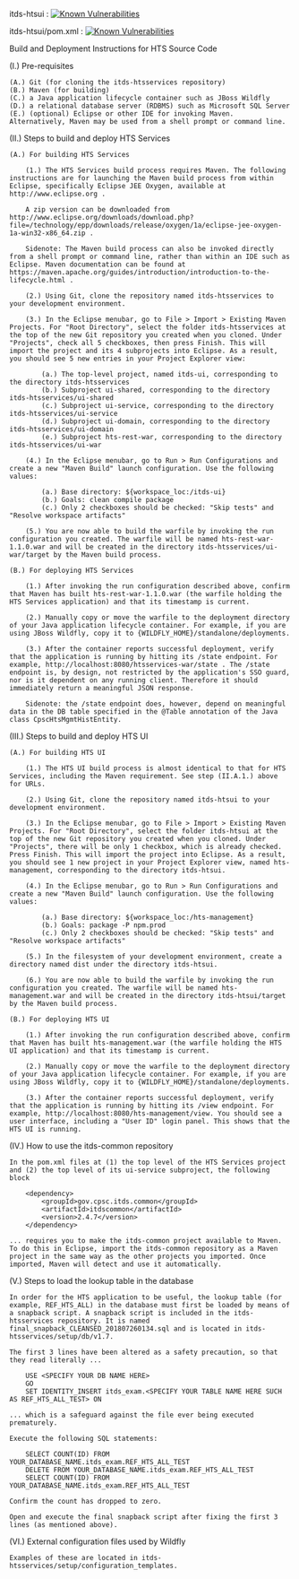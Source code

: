 itds-htsui : [![Known Vulnerabilities](https://snyk.io/test/github/USCPSC/HTS-Management/badge.svg?targetFile=itds-htsui%2Fpackage.json)](https://snyk.io/test/github/USCPSC/HTS-Management?targetFile=itds-htsui%2Fpackage.json)

itds-htsui/pom.xml : [![Known Vulnerabilities](https://snyk.io/test/github/USCPSC/HTS-Management/badge.svg?targetFile=itds-htsui%2Fpom.xml)](https://snyk.io/test/github/USCPSC/HTS-Management?targetFile=itds-htsui%2Fpom.xml)



Build and Deployment Instructions for HTS Source Code

(I.) Pre-requisites

	(A.) Git (for cloning the itds-htsservices repository)
	(B.) Maven (for building)
	(C.) a Java application lifecycle container such as JBoss Wildfly
	(D.) a relational database server (RDBMS) such as Microsoft SQL Server 
	(E.) (optional) Eclipse or other IDE for invoking Maven. Alternatively, Maven may be used from a shell prompt or command line. 

(II.) Steps to build and deploy HTS Services

	(A.) For building HTS Services

		(1.) The HTS Services build process requires Maven. The following instructions are for launching the Maven build process from within Eclipse, specifically Eclipse JEE Oxygen, available at http://www.eclipse.org .
		
		A zip version can be downloaded from http://www.eclipse.org/downloads/download.php?file=/technology/epp/downloads/release/oxygen/1a/eclipse-jee-oxygen-1a-win32-x86_64.zip .

		Sidenote: The Maven build process can also be invoked directly from a shell prompt or command line, rather than within an IDE such as Eclipse. Maven documentation can be found at https://maven.apache.org/guides/introduction/introduction-to-the-lifecycle.html .
		
		(2.) Using Git, clone the repository named itds-htsservices to your development environment.
		
		(3.) In the Eclipse menubar, go to File > Import > Existing Maven Projects. For "Root Directory", select the folder itds-htsservices at the top of the new Git repository you created when you cloned. Under "Projects", check all 5 checkboxes, then press Finish. This will import the project and its 4 subprojects into Eclipse. As a result, you should see 5 new entries in your Project Explorer view:
		
			(a.) The top-level project, named itds-ui, corresponding to the directory itds-htsservices
			(b.) Subproject ui-shared, corresponding to the directory itds-htsservices/ui-shared
			(c.) Subproject ui-service, corresponding to the directory itds-htsservices/ui-service
			(d.) Subproject ui-domain, corresponding to the directory itds-htsservices/ui-domain
			(e.) Subproject hts-rest-war, corresponding to the directory itds-htsservices/ui-war
		
		(4.) In the Eclipse menubar, go to Run > Run Configurations and create a new "Maven Build" launch configuration. Use the following values:
		
			(a.) Base directory: ${workspace_loc:/itds-ui}
			(b.) Goals: clean compile package
			(c.) Only 2 checkboxes should be checked: "Skip tests" and "Resolve workspace artifacts"
			
		(5.) You are now able to build the warfile by invoking the run configuration you created. The warfile will be named hts-rest-war-1.1.0.war and will be created in the directory itds-htsservices/ui-war/target by the Maven build process.
		
	(B.) For deploying HTS Services
	
		(1.) After invoking the run configuration described above, confirm that Maven has built hts-rest-war-1.1.0.war (the warfile holding the HTS Services application) and that its timestamp is current.
		
		(2.) Manually copy or move the warfile to the deployment directory of your Java application lifecycle container. For example, if you are using JBoss Wildfly, copy it to {WILDFLY_HOME}/standalone/deployments.
		
		(3.) After the container reports successful deployment, verify that the application is running by hitting its /state endpoint. For example, http://localhost:8080/htsservices-war/state . The /state endpoint is, by design, not restricted by the application's SSO guard, nor is it dependent on any running client. Therefore it should immediately return a meaningful JSON response.
		
		Sidenote: the /state endpoint does, however, depend on meaningful data in the DB table specified in the @Table annotation of the Java class CpscHtsMgmtHistEntity.

(III.) Steps to build and deploy HTS UI

	(A.) For building HTS UI

		(1.) The HTS UI build process is almost identical to that for HTS Services, including the Maven requirement. See step (II.A.1.) above for URLs.
		
		(2.) Using Git, clone the repository named itds-htsui to your development environment.
		
		(3.) In the Eclipse menubar, go to File > Import > Existing Maven Projects. For "Root Directory", select the folder itds-htsui at the top of the new Git repository you created when you cloned. Under "Projects", there will be only 1 checkbox, which is already checked. Press Finish. This will import the project into Eclipse. As a result, you should see 1 new project in your Project Explorer view, named hts-management, corresponding to the directory itds-htsui.
		
		(4.) In the Eclipse menubar, go to Run > Run Configurations and create a new "Maven Build" launch configuration. Use the following values:
		
			(a.) Base directory: ${workspace_loc:/hts-management}
			(b.) Goals: package -P npm.prod
			(c.) Only 2 checkboxes should be checked: "Skip tests" and "Resolve workspace artifacts"
			
		(5.) In the filesystem of your development environment, create a directory named dist under the directory itds-htsui.
			
		(6.) You are now able to build the warfile by invoking the run configuration you created. The warfile will be named hts-management.war and will be created in the directory itds-htsui/target by the Maven build process.
		
	(B.) For deploying HTS UI
	
		(1.) After invoking the run configuration described above, confirm that Maven has built hts-management.war (the warfile holding the HTS UI application) and that its timestamp is current.
		
		(2.) Manually copy or move the warfile to the deployment directory of your Java application lifecycle container. For example, if you are using JBoss Wildfly, copy it to {WILDFLY_HOME}/standalone/deployments.
		
		(3.) After the container reports successful deployment, verify that the application is running by hitting its /view endpoint. For example, http://localhost:8080/hts-management/view. You should see a user interface, including a "User ID" login panel. This shows that the HTS UI is running.
		
(IV.) How to use the itds-common repository

	In the pom.xml files at (1) the top level of the HTS Services project and (2) the top level of its ui-service subproject, the following block

		<dependency>
			<groupId>gov.cpsc.itds.common</groupId>
			<artifactId>itdscommon</artifactId>
			<version>2.4.7</version>
		</dependency>

	... requires you to make the itds-common project available to Maven. To do this in Eclipse, import the itds-common repository as a Maven project in the same way as the other projects you imported. Once imported, Maven will detect and use it automatically.

(V.) Steps to load the lookup table in the database

	In order for the HTS application to be useful, the lookup table (for example, REF_HTS_ALL) in the database must first be loaded by means of a snapback script. A snapback script is included in the itds-htsservices repository. It is named final_snapback_CLEANSED_201807260134.sql and is located in itds-htsservices/setup/db/v1.7.

	The first 3 lines have been altered as a safety precaution, so that they read literally ...

		USE <SPECIFY YOUR DB NAME HERE>
		GO
		SET IDENTITY_INSERT itds_exam.<SPECIFY YOUR TABLE NAME HERE SUCH AS REF_HTS_ALL_TEST> ON

	... which is a safeguard against the file ever being executed prematurely.

	Execute the following SQL statements:

		SELECT COUNT(ID) FROM YOUR_DATABASE_NAME.itds_exam.REF_HTS_ALL_TEST
		DELETE FROM YOUR_DATABASE_NAME.itds_exam.REF_HTS_ALL_TEST
		SELECT COUNT(ID) FROM YOUR_DATABASE_NAME.itds_exam.REF_HTS_ALL_TEST

	Confirm the count has dropped to zero.

	Open and execute the final snapback script after fixing the first 3 lines (as mentioned above).
	
(VI.) External configuration files used by Wildfly

	Examples of these are located in itds-htsservices/setup/configuration_templates.
	
